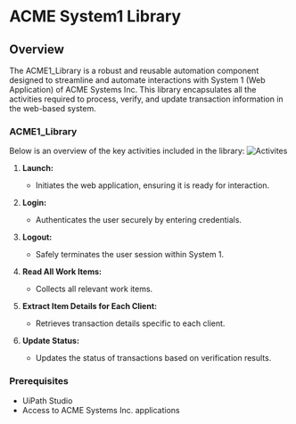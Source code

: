 # ACME System1 Library

## Overview
The ACME1_Library is a robust and reusable automation component designed to streamline and automate interactions with System 1 (Web Application) of ACME Systems Inc. This library encapsulates all the activities required to process, verify, and update transaction information in the web-based system.



### ACME1_Library
Below is an overview of the key activities included in the library:
<be>
![Activites](https://github.com/SomiaAbdelhakim/ACME1-System-Library/blob/main/Activities.png)

1. **Launch:**
   - Initiates the web application, ensuring it is ready for interaction.

2. **Login:**
   - Authenticates the user securely by entering credentials.

3. **Logout:**
   - Safely terminates the user session within System 1.

4. **Read All Work Items:**
   - Collects all relevant work items.

5. **Extract Item Details for Each Client:**
   - Retrieves transaction details specific to each client.

6. **Update Status:**
   - Updates the status of transactions based on verification results.


### Prerequisites
- UiPath Studio
- Access to ACME Systems Inc. applications


